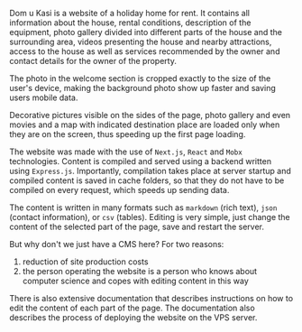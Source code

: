 Dom u Kasi is a website of a holiday home for rent. It contains all information about the house, rental conditions, description of the equipment, photo gallery divided into different parts of the house and the surrounding area, videos presenting the house and nearby attractions, access to the house as well as services recommended by the owner and contact details for the owner of the property.

The photo in the welcome section is cropped exactly to the size of the user's device, making the background photo show up faster and saving users mobile data.

Decorative pictures visible on the sides of the page, photo gallery and even movies and a map with indicated destination place are loaded only when they are on the screen, thus speeding up the first page loading.

The website was made with the use of `Next.js`, `React` and `Mobx` technologies. Content is compiled and served using a backend written using `Express.js`. Importantly, compilation takes place at server startup and compiled content is saved in cache folders, so that they do not have to be compiled on every request, which speeds up sending data.

The content is written in many formats such as `markdown` (rich text), `json` (contact information), or `csv` (tables). Editing is very simple, just change the content of the selected part of the page, save and restart the server.

But why don't we just have a CMS here? For two reasons:

1. reduction of site production costs
2. the person operating the website is a person who knows about computer science and copes with editing content in this way

There is also extensive documentation that describes instructions on how to edit the content of each part of the page. The documentation also describes the process of deploying the website on the VPS server.

